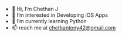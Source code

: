 - 👋 Hi, I’m Chethan J
- 👀 I’m interested in Developing iOS Apps
- 🌱 I’m currently learning Python
- 📫 reach me at chethantony42@gmail.com

<!---
ChethanJ27/ChethanJ27 is a ✨ special ✨ repository because its `README.md` (this file) appears on your GitHub profile.
You can click the Preview link to take a look at your changes.
--->
